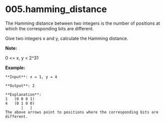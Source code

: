 # 005.hamming_distance

The Hamming distance between two integers is the number of positions at which the corresponding bits are different.

Give two integers x and y, calculate the Hamming distance.

**Note:**

0 <= x, y < 2^31

**Example:**
```
**Input**: x = 1, y = 4

**Output**: 2

**Explanation**:
1	(0 0 0 1)
4	(0 1 0 0)
	   |   |
The above arrows point to positions where the corresponding bits are different.
```
